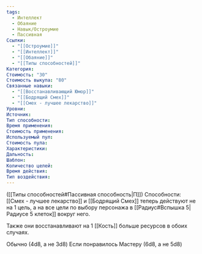 ```yaml
---
tags:
  - Интеллект
  - Обаяние
  - Навык/Остроумие
  - Пассивная
Ссылки:
  - "[[Остроумие]]"
  - "[[Интеллект]]"
  - "[[Обаяние]]"
  - "[[Типы способностей]]"
Категория: 
Стоимость: "30"
Стоимость выкупа: "80"
Связанные навыки:
  - "[[Восстанавливающий Юмор]]"
  - "[[Бодрящий Смех]]"
  - "[[Смех - лучшее лекарство]]"
Уровни:
Источник:
Тип способности:
Время применения:
Стоимость применения:
Используемый пул:
Стоимость пула:
Характеристики:
Дальность:
Шаблон:
Количество целей:
Время действия:
Тип воздействия:
---
```

([[Типы способностей#Пассивная способность|П]]) Способности: [[Смех - лучшее лекарство]] и [[Бодрящий Смех]] теперь действуют не на 1 цель, а на все цели по выбору персонажа в [[Радиус#Вспышка 5|Радиусе 5 клеток]] вокруг него. 

Также они восстанавливают на 1 [[Кость]] больше ресурсов в обоих случаях. 

Обычно (4d8, а не 3d8)
Если понравилось Мастеру (6d8, а не 5d8)